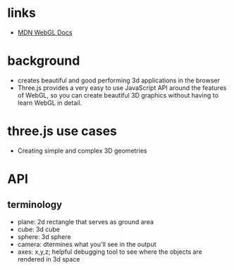 # links
  - [MDN WebGL Docs](https://developer.mozilla.org/en-US/docs/Web/API/WebGL_API)

# background
  - creates beautiful and good performing 3d applications in the browser
  - Three.js provides a very easy to use JavaScript API around the features of WebGL, so you can create beautiful 3D graphics without having to learn WebGL in detail.
# three.js use cases
  - Creating simple and complex 3D geometries

# API
## terminology
  - plane: 2d rectangle that serves as ground area
  - cube: 3d cube
  - sphere: 3d sphere
  - camera: dtermines what you'll see in the output
  - axes: x,y,z; helpful debugging tool to see where the objects are rendered in 3d space
